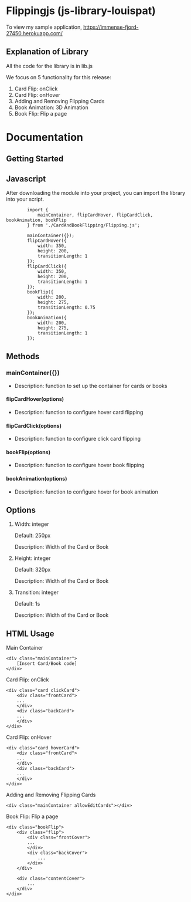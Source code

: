 # Flippingjs (js-library-louispat)

To view my sample application, https://immense-fjord-27450.herokuapp.com/

## Explanation of Library

All the code for the library is in lib.js

We focus on 5 functionality for this release:

1. Card Flip: onClick
2. Card Flip: onHover
3. Adding and Removing Flipping Cards
4. Book Animation: 3D Animation
5. Book Flip: Flip a page

# Documentation

## Getting Started

## Javascript

After downloading the module into your project, you can import the library into your script.

            import {
                mainContainer, flipCardHover, flipCardClick, bookAnimation, bookFlip
            } from './CardAndBookFlipping/Flipping.js';

            mainContainer({});
            flipCardHover({
                width: 350,
                height: 200,
                transitionLength: 1
            });
            flipCardClick({
                width: 350,
                height: 200,
                transitionLength: 1
            });
            bookFlip({
                width: 200,
                height: 275,
                transitionLength: 0.75
            });
            bookAnimation({
                width: 200,
                height: 275,
                transitionLength: 1
            });

## Methods

### mainContainer({})

- Description: function to set up the container for cards or books

#### flipCardHover(options)

- Description: function to configure hover card flipping

#### flipCardClick(options)

- Description: function to configure click card flipping

#### bookFlip(options)

- Description: function to configure hover book flipping

#### bookAnimation(options)

- Description: function to configure hover for book animation

## Options

1.  Width: integer

    Default: 250px

    Description: Width of the Card or Book

2.  Height: integer

    Default: 320px

    Description: Width of the Card or Book

3.  Transition: integer

    Default: 1s

    Description: Width of the Card or Book

## HTML Usage

Main Container

```
<div class="mainContainer">
    [Insert Card/Book code]
</div>
```

Card Flip: onClick

```
<div class="card clickCard">
    <div class="frontCard">
    ...
    </div>
    <div class="backCard">
    ...
    </div>
</div>
```

Card Flip: onHover

```
<div class="card hoverCard">
    <div class="frontCard">
    ...
    </div>
    <div class="backCard">
    ...
    </div>
</div>
```

Adding and Removing Flipping Cards

```
<div class="mainContainer allowEditCards"></div>
```

Book Flip: Flip a page

```
<div class="bookFlip">
    <div class="flip">
        <div class="frontCover">
        ...
        </div>
        <div class="backCover">
            ...
        </div>
    </div>

    <div class="contentCover">
        ...
    </div>
</div>
```
